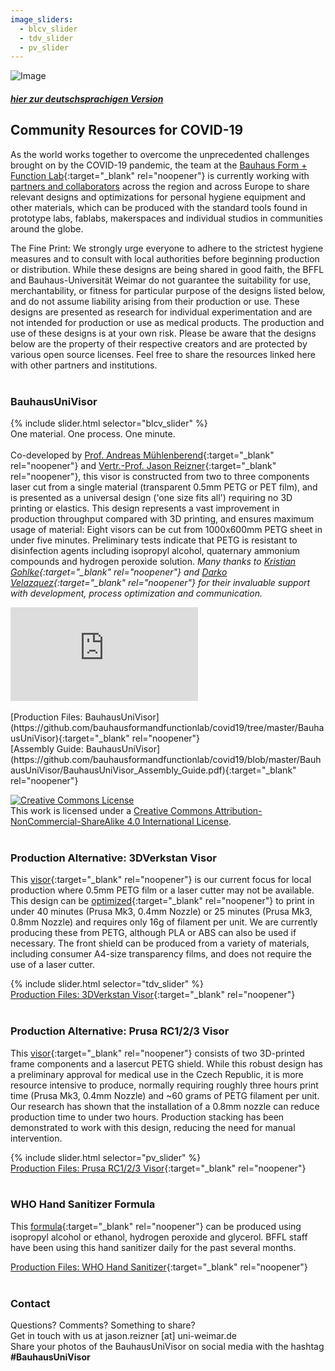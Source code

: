```yaml
---
image_sliders:
  - blcv_slider
  - tdv_slider
  - pv_slider
---
```


![Image](https://bffl.io/assets/images/buv/1.kopic.jpg)

##### [hier zur deutschsprachigen Version](https://bffl.io/de)

## Community Resources for COVID-19
As the world works together to overcome the unprecedented challenges brought on by the COVID-19 pandemic, the team at the [Bauhaus Form + Function Lab](https://uni-weimar.de/bffl){:target="_blank" rel="noopener"} is currently working with [partners and collaborators](http://bffl.io/partners) across the region and across Europe to share relevant designs and optimizations for personal hygiene equipment and other materials, which can be produced with the standard tools found in prototype labs, fablabs, makerspaces and individual studios in communities around the globe.

The Fine Print: We strongly urge everyone to adhere to the strictest hygiene measures and to consult with local authorities before beginning production or distribution. While these designs are being shared in good faith, the BFFL and Bauhaus-Universität Weimar do not guarantee the suitability for use, merchantability, or fitness for particular purpose of the designs listed below, and do not assume liability arising from their production or use. These designs are presented as research for individual experimentation and are not intended for production or use as medical products. The production and use of these designs is at your own risk. Please be aware that the designs below are the property of their respective creators and are protected by various open source licenses. Feel free to share the resources linked here with other partners and institutions.
<br /><br />
### BauhausUniVisor

{% include slider.html selector="blcv_slider" %}
<br />
One material. One process. One minute.<br /><br />
Co-developed by [Prof. Andreas Mühlenberend](https://www.uni-weimar.de/en/art-and-design/structure/disciplines-staff/produktdesign-product-design/prof-andreas-muehlenberend/){:target="_blank" rel="noopener"} and [Vertr.-Prof. Jason Reizner](https://www.uni-weimar.de/de/kunst-und-gestaltung/professuren/interface-design/){:target="_blank" rel="noopener"}, this visor is constructed from two to three components laser cut from a single material (transparent 0.5mm PETG or PET film), and is presented as a universal design ('one size fits all') requiring no 3D printing or elastics. This design represents a vast improvement in production throughput compared with 3D printing, and ensures maximum usage of material: Eight visors can be cut from 1000x600mm PETG sheet in under five minutes.  Preliminary tests indicate that PETG is resistant to disinfection agents including isopropyl alcohol, quaternary ammonium compounds and hydrogen peroxide solution. *Many thanks to [Kristian Gohlke](https://www.uni-weimar.de/de/kunst-und-gestaltung/struktur/lehrgebiete-personen/produktdesign/kristian-gohlke-msc-digital-media/){:target="_blank" rel="noopener"} and [Darko Velazquez](https://www.uni-weimar.de/de/kunst-und-gestaltung/struktur/lehrgebiete-personen/medienkunstmediengestaltung/jesus-velazquez/){:target="_blank" rel="noopener"} for their invaluable support with development, process optimization and communication.*

<div class="embed-youtube"><iframe src="https://www.youtube-nocookie.com/embed/OwdZA8pA-eQ?hd=1&modestbranding=1&showinfo=0&autohide=1&controls=1&hl=en&cc_load_policy=1&cc_lang_pref=en" frameborder="0" allow="accelerometer; autoplay=0; encrypted-media; gyroscope; picture-in-picture" allowfullscreen></iframe></div>
<br />
[Production Files: BauhausUniVisor](https://github.com/bauhausformandfunctionlab/covid19/tree/master/BauhausUniVisor){:target="_blank" rel="noopener"}<br />
[Assembly Guide: BauhausUniVisor](https://github.com/bauhausformandfunctionlab/covid19/blob/master/BauhausUniVisor/BauhausUniVisor_Assembly_Guide.pdf){:target="_blank" rel="noopener"}<br />

<a rel="license" href="http://creativecommons.org/licenses/by-nc-sa/4.0/" target="_blank"><img alt="Creative Commons License" style="border-width:0" src="https://i.creativecommons.org/l/by-nc-sa/4.0/88x31.png" /></a><br />This work is licensed under a <a rel="license" href="http://creativecommons.org/licenses/by-nc-sa/4.0/" target="_blank">Creative Commons Attribution-NonCommercial-ShareAlike 4.0 International License</a>.
<br /><br />
### Production Alternative: 3DVerkstan Visor
This [visor](https://3dverkstan.se/protective-visor/){:target="_blank" rel="noopener"} is our current focus for local production where 0.5mm PETG film or a laser cutter may not be available. This design can be [optimized](https://3dverkstan.se/protective-visor/protective-visor-print-guide/){:target="_blank" rel="noopener"} to print in under 40 minutes (Prusa Mk3, 0.4mm Nozzle) or 25 minutes (Prusa Mk3, 0.8mm Nozzle) and requires only 16g of filament per unit. We are currently producing these from PETG, although PLA or ABS can also be used if necessary. The front shield can be produced from a variety of materials, including consumer A4-size transparency films, and does not require the use of a laser cutter.

{% include slider.html selector="tdv_slider" %}
<br />
[Production Files: 3DVerkstan Visor](https://github.com/bauhausformandfunctionlab/covid19/tree/master/3DVerkstanVisor){:target="_blank" rel="noopener"}
<br /><br />
### Production Alternative: Prusa RC1/2/3 Visor
This [visor](https://www.prusaprinters.org/prints/25857-prusa-protective-face-shield-rc3){:target="_blank" rel="noopener"} consists of two 3D-printed frame components and a lasercut PETG shield. While this robust design has a preliminary approval for medical use in the Czech Republic, it is more resource intensive to produce, normally requiring roughly three hours print time (Prusa Mk3, 0.4mm Nozzle) and ~60 grams of PETG filament per unit. Our research has shown that the installation of a 0.8mm nozzle can reduce production time to under two hours. Production stacking has been demonstrated to work with this design, reducing the need for manual intervention.

{% include slider.html selector="pv_slider" %}
<br />
[Production Files: Prusa RC1/2/3 Visor](https://github.com/bauhausformandfunctionlab/covid19/tree/master/PrusaVisor){:target="_blank" rel="noopener"}
<br /><br />
### WHO Hand Sanitizer Formula
This [formula](https://www.who.int/gpsc/5may/Guide_to_Local_Production.pdf){:target="_blank" rel="noopener"} can be produced using isopropyl alcohol or ethanol, hydrogen peroxide and glycerol. BFFL staff have been using this hand sanitizer daily for the past several months.

[Production Files: WHO Hand Sanitizer](https://github.com/bauhausformandfunctionlab/covid19/tree/master/WHOHandSanitizer){:target="_blank" rel="noopener"}
<br /><br />
### Contact
Questions? Comments? Something to share?<br />
Get in touch with us at jason.reizner \[at] uni-weimar.de<br />
Share your photos of the BauhausUniVisor on social media with the hashtag **#BauhausUniVisor**
